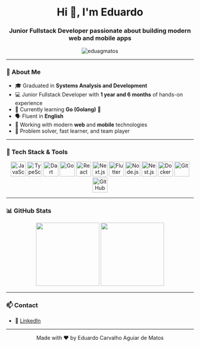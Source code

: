 <h1 align="center">Hi 👋, I'm Eduardo</h1>
<h3 align="center">Junior Fullstack Developer passionate about building modern web and mobile apps</h3>

<p align="center">
  <img src="https://komarev.com/ghpvc/?username=eduagmatos&label=Profile%20views&color=0e75b6&style=flat" alt="eduagmatos" />
</p>

---

### 🚀 About Me

- 🎓 Graduated in **Systems Analysis and Development**
- 💻 Junior Fullstack Developer with **1 year and 6 months** of hands-on experience
- 🌱 Currently learning **Go (Golang)** 🐹
- 🗣️ Fluent in **English**
- 📱 Working with modern **web** and **mobile** technologies
- 🎯 Problem solver, fast learner, and team player

---

### 🧰 Tech Stack & Tools

<div align="center">
  <!-- Languages -->
  <img src="https://cdn.jsdelivr.net/gh/devicons/devicon/icons/javascript/javascript-original.svg" width="40" height="40" alt="JavaScript"/>
  <img src="https://cdn.jsdelivr.net/gh/devicons/devicon/icons/typescript/typescript-original.svg" width="40" height="40" alt="TypeScript"/>
  <img src="https://cdn.jsdelivr.net/gh/devicons/devicon/icons/dart/dart-original.svg" width="40" height="40" alt="Dart"/>
  <img src="https://cdn.jsdelivr.net/gh/devicons/devicon/icons/go/go-original.svg" width="40" height="40" alt="Go"/>

  <!-- Frameworks -->
  <img src="https://cdn.jsdelivr.net/gh/devicons/devicon/icons/react/react-original.svg" width="40" height="40" alt="React"/>
  <img src="https://cdn.jsdelivr.net/gh/devicons/devicon/icons/nextjs/nextjs-original.svg" width="40" height="40" alt="Next.js"/>
  <img src="https://cdn.jsdelivr.net/gh/devicons/devicon/icons/flutter/flutter-original.svg" width="40" height="40" alt="Flutter"/>
  <img src="https://cdn.jsdelivr.net/gh/devicons/devicon/icons/nodejs/nodejs-original.svg" width="40" height="40" alt="Node.js"/>
  <img src="https://cdn.jsdelivr.net/gh/devicons/devicon/icons/nestjs/nestjs-plain.svg" width="40" height="40" alt="Nest.js"/>

  <!-- Tools -->
  <img src="https://cdn.jsdelivr.net/gh/devicons/devicon/icons/docker/docker-original.svg" width="40" height="40" alt="Docker"/>
  <img src="https://cdn.jsdelivr.net/gh/devicons/devicon/icons/git/git-original.svg" width="40" height="40" alt="Git"/>
  <img src="https://cdn.jsdelivr.net/gh/devicons/devicon/icons/github/github-original.svg" width="40" height="40" alt="GitHub"/>
</div>

---

### 📊 GitHub Stats

<div align="center">
  <img height="170" src="https://github-readme-stats.vercel.app/api?username=Duxxzin&show_icons=true&theme=github_dark&count_private=true" />
  <img height="170" src="https://github-readme-stats.vercel.app/api/top-langs/?username=Duxxzin&layout=compact&theme=github_dark" />
</div>

---

### 📫 Contact

- 💼 [LinkedIn](https://www.linkedin.com/in/eduardo-carvalho-matos/)

---

<div align="center">
  Made with ❤️ by Eduardo Carvalho Aguiar de Matos
</div>
